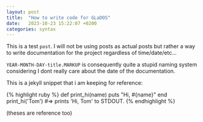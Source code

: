 ```yaml
---
layout: post
title:  "How to write code for GLaDOS"
date:   2023-10-23 15:22:07 +0200
categories: syntax
---
```

This is a test `post`.
I will not be using posts as actual posts but rather a way to write documentation for the project regardless of time/date/etc...

`YEAR-MONTH-DAY-title.MARKUP` is consequently quite a stupid naming system considering I dont really care about the date of the documentation.

This is a jekyll snippet that i am keeping for reference:

{% highlight ruby %}
def print_hi(name)
  puts "Hi, #{name}"
end
print_hi('Tom')
#=> prints 'Hi, Tom' to STDOUT.
{% endhighlight %}

[jekyll-docs]: https://jekyllrb.com/docs/home
[jekyll-gh]:   https://github.com/jekyll/jekyll
[jekyll-talk]: https://talk.jekyllrb.com/

(theses are reference too)
